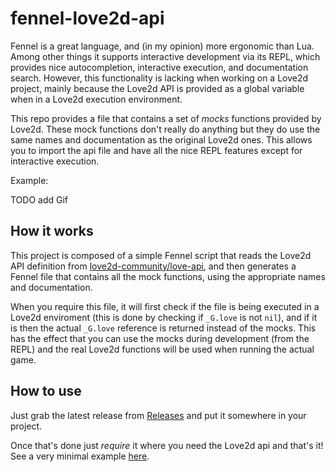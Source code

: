 # fennel-love2d-api

Fennel is a great language, and (in my opinion) more ergonomic than Lua. Among other things it supports interactive development via its REPL, which provides nice autocompletion, interactive execution, and documentation search. However, this functionality is lacking when working on a Love2d project, mainly because the Love2d API is provided as a global variable when in a Love2d execution environment.

This repo provides a file that contains a set of _mocks_ functions provided by Love2d. These mock functions don't really do anything but they do use the same names and documentation as the original Love2d ones. This allows you to import the api file and have all the nice REPL features except for interactive execution.

Example:

TODO add Gif


## How it works

This project is composed of a simple Fennel script that reads the Love2d API definition from [love2d-community/love-api](https://github.com/love2d-community/love-api), and then generates a Fennel file that contains all the mock functions, using the appropriate names and documentation.

When you require this file, it will first check if the file is being executed in a Love2d enviroment (this is done by checking if `_G.love` is not `nil`), and if it is then the actual `_G.love` reference is returned instead of the mocks. This has the effect that you can use the mocks during development (from the REPL) and the real Love2d functions will be used when running the actual game.


## How to use

Just grab the latest release from [Releases](https://github.com/tupini07/fennel-love2d-api/releases) and put it somewhere in your project. 

Once that's done just _require_ it where you need the Love2d api and that's it! See a very minimal example [here](example).

